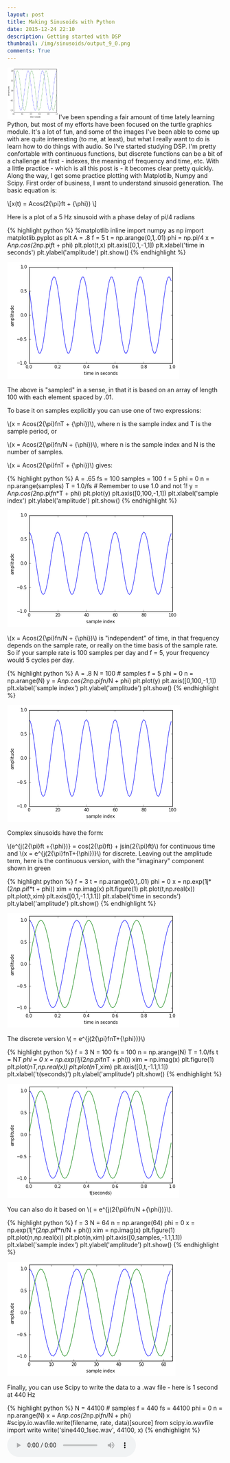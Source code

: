 ```yaml
---
layout: post
title: Making Sinusoids with Python
date: 2015-12-24 22:10 
description: Getting started with DSP 
thumbnail: /img/sinusoids/output_9_0.png
comments: True
---
```


<img class = "post-thumb" src="/img/sinusoids/output_9_0.png" height="120" width="120">I've been spending a fair amount of time lately learning Python, but most of my efforts have been focused on the turtle graphics module. It's a lot of fun, and some of the images I've been able to come up with are quite interesting (to me, at least), but what I really want to do is learn how to do things with audio. So I've started studying DSP. I'm pretty confortable with continuous functions, but discrete functions can be a bit of a challenge at first - indexes, the meaning of frequency and time, etc. With a little practice - which is all this post is - it becomes clear pretty quickly. Along the way, I get some practice plotting with Matplotlib, Numpy and Scipy. First order of business, I want to understand sinusoid generation. The basic equation is:

\\[x(t) = Acos(2{\pi}ft + {\phi}) \\]

Here is a plot of a 5 Hz sinusoid with a phase delay of pi/4 radians


{% highlight python %}
%matplotlib inline
import numpy as np
import matplotlib.pyplot as plt
A = .8
f = 5
t = np.arange(0,1,.01)
phi = np.pi/4
x = A*np.cos(2*np.pi*f*t + phi)
plt.plot(t,x)
plt.axis([0,1,-1,1])
plt.xlabel('time in seconds')
plt.ylabel('amplitude')
plt.show()
{% endhighlight %}


![png](/img/sinusoids/output_1_0.png)


The above is "sampled" in a sense, in that it is based on an array of length 100 with each element spaced by .01.

To base it on samples explicitly you can use one of two expressions:

\\(x = Acos(2{\pi}fnT + {\phi})\\), where n is the sample index and T is the sample period, or 

\\(x = Acos(2{\pi}fn/N + {\phi})\\), where n is the sample index and N is the number of samples.

\\(x = Acos(2{\pi}fnT + {\phi})\\) gives:

{% highlight python %}
A = .65
fs = 100
samples = 100
f = 5
phi = 0
n = np.arange(samples)
T = 1.0/fs # Remember to use 1.0 and not 1!
y = A*np.cos(2*np.pi*f*n*T + phi)
plt.plot(y)
plt.axis([0,100,-1,1])
plt.xlabel('sample index')
plt.ylabel('amplitude')
plt.show()
{% endhighlight %}


![png](/img/sinusoids/output_5_0.png)


\\(x = Acos(2{\pi}fn/N + {\phi})\\) is "independent" of time, in that frequency depends on the sample rate, or really on the time basis of the sample rate. So if your sample rate is 100 samples per day and f = 5, your frequency would 5 cycles per day. 


{% highlight python %}
A = .8
N = 100 # samples
f = 5
phi = 0
n = np.arange(N)
y = A*np.cos(2*np.pi*f*n/N + phi)
plt.plot(y)
plt.axis([0,100,-1,1])
plt.xlabel('sample index')
plt.ylabel('amplitude')
plt.show()
{% endhighlight %}


![png](/img/sinusoids/output_7_0.png)


Complex sinusoids have the form:

\\(e^{j(2{\pi}ft +{\phi})} = cos(2{\pi}ft) + jsin(2{\pi}ft)\\) for continuous time and \\(x = e^{j(2{\pi}fnT+{\phi})}\\) for discrete. Leaving out the amplitude term, here is the continuous version, with the "imaginary" component shown in green


{% highlight python %}
f = 3
t = np.arange(0,1,.01)
phi = 0
x = np.exp(1j*(2*np.pi*f*t + phi))
xim = np.imag(x)
plt.figure(1)
plt.plot(t,np.real(x))
plt.plot(t,xim)
plt.axis([0,1,-1.1,1.1])
plt.xlabel('time in seconds')
plt.ylabel('amplitude')
plt.show()
{% endhighlight %}


![png](/img/sinusoids/output_9_0.png)


The discrete version \\( = e^{j(2{\pi}fnT+{\phi})}\\)


{% highlight python %}
f = 3
N = 100
fs = 100
n = np.arange(N)
T = 1.0/fs
t = N*T
phi = 0
x = np.exp(1j*(2*np.pi*f*n*T + phi))
xim = np.imag(x)
plt.figure(1)
plt.plot(n*T,np.real(x))
plt.plot(n*T,xim)
plt.axis([0,t,-1.1,1.1])
plt.xlabel('t(seconds)')
plt.ylabel('amplitude')
plt.show()
{% endhighlight %}


![png](/img/sinusoids/output_11_0.png)


You can also do it based on \\( = e^{j(2{\pi}fn/N +{\phi})}\\).


{% highlight python %}
f = 3
N = 64 
n = np.arange(64)
phi = 0
x = np.exp(1j*(2*np.pi*f*n/N + phi))
xim = np.imag(x)
plt.figure(1)
plt.plot(n,np.real(x))
plt.plot(n,xim)
plt.axis([0,samples,-1.1,1.1])
plt.xlabel('sample index')
plt.ylabel('amplitude')
plt.show()
{% endhighlight %}


![png](/img/sinusoids/output_13_0.png)


Finally, you can use Scipy to write the data to a .wav file - here is 1 second at 440 Hz


{% highlight python %}
N = 44100 # samples
f = 440
fs = 44100
phi = 0
n = np.arange(N)
x = A*np.cos(2*np.pi*f*n/N + phi)
#scipy.io.wavfile.write(filename, rate, data)[source]
from scipy.io.wavfile import write
write('sine440_1sec.wav', 44100, x)
{% endhighlight %}
<audio controls><source src="/audio/sine1sec440.wav" type="audio/wav" preload="auto">
Your browser does not support the audio tag.
</audio><br/> 

